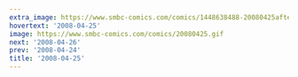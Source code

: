 ```yaml
---
extra_image: https://www.smbc-comics.com/comics/1448638488-20080425after.png
hovertext: '2008-04-25'
image: https://www.smbc-comics.com/comics/20080425.gif
next: '2008-04-26'
prev: '2008-04-24'
title: '2008-04-25'
---
```

